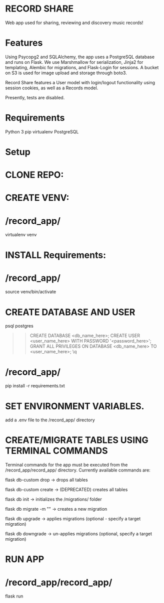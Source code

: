 # RECORD SHARE

Web app used for sharing, reviewing and discovery music records! 


# Features 

Using Psycopg2 and SQLAlchemy, the app uses a PostgreSQL database and runs on Flask. We use Marshmallow for serialization, Jinja2 for templating, Alembic for migrations, and Flask-Login for sessions.
A bucket on S3 is used for image upload and storage through boto3.

Record Share features a User model with login/logout functionality using session cookies, as well as a Records model.

Presently, tests are disabled. 

# Requirements

Python 3
pip
virtualenv
PostgreSQL

# Setup 

# CLONE REPO:

# CREATE VENV:
# /record_app/
virtualenv venv

# INSTALL Requirements:
# /record_app/
source venv/bin/activate

# CREATE DATABASE AND USER
psql postgres

>> CREATE DATABASE <db_name_here>;
>> CREATE USER <user_name_here> WITH PASSWORD '<password_here>';
>> GRANT ALL PRIVILEGES ON DATABASE <db_name_here> TO <user_name_here>;
>> \q

# /record_app/
pip install -r requirements.txt

# SET ENVIRONMENT VARIABLES.
 add a .env file to the /record_app/ directory

# CREATE/MIGRATE TABLES USING TERMINAL COMMANDS

Terminal commands for the app must be executed from the /record_app/record_app/ directory. Currently available commands are:

flask db-custom drop -> drops all tables

flask db-custom create -> (DEPRECATED) creates all tables

flask db init -> initializes the /migrations/ folder

flask db migrate -m "<migration note>" -> creates a new migration

flask db upgrade -> applies migrations (optional - specify a target migration)

flask db downgrade -> un-applies migrations (optional, specify a target migration)

# RUN APP

# /record_app/record_app/
flask run

